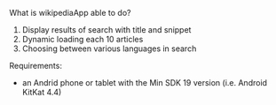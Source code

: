 What is wikipediaApp able to do?
1. Display results of search with title and snippet
2. Dynamic loading each 10 articles
3. Choosing between various languages in search

Requirements:
- an Andrid phone or tablet with the Min SDK 19 version (i.e. Android KitKat 4.4)
